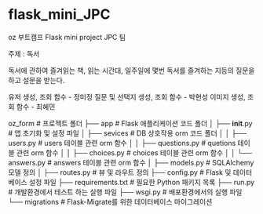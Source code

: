 # flask_mini_JPC
oz 부트캠프 Flask mini project JPC 팀

주제 : 독서

독서에 관하여 즐겨읽는 책, 읽는 시간대, 일주일에 몇번 독서를 즐겨하는 지등의
질문을 하고 설문을 받는다.

유저 생성, 조회 함수 - 정미정
질문 및 선택지 생성, 조회 함수 - 박현성
이미지 생성, 조회 함수 - 최혜민

oz_form                        # 프로젝트 폴더 
├── app                        # Flask 애플리케이션 코드 폴더 
│   ├── __init__.py             # 앱 초기화 및 설정 파일
│   ├── sevices                # DB 상호작용 orm 코드 폴더
│   │   ├── users.py            # users 테이블 관련 orm 함수
│   │   ├── questions.py        # quetions 테이블 관련 orm 함수
│   │   ├── choices.py          # choices 테이블 관련 orm 함수
│   │   └── answers.py          # answers 테이블 관련 orm 함수
│   ├── models.py               # SQLAlchemy 모델 정의
│   ├── routes.py               # 뷰 및 라우트 정의
├── config.py                   # Flask 및 데이터베이스 설정 파일
├── requirements.txt          # 필요한 Python 패키지 목록
├── run.py                      # 개발환경에서 테스트 하는 실행 파일
├── wsgi.py                     # 배포환경에서의 실행 파일
└── migrations               # Flask-Migrate를 위한 데이터베이스 마이그레이션
